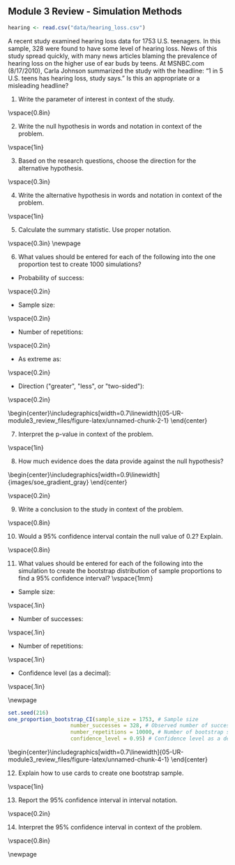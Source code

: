 ## Module 3 Review - Simulation Methods


``` r
hearing <- read.csv("data/hearing_loss.csv")
```

A recent study examined hearing loss data for 1753 U.S. teenagers. In this sample, 328 were found to have some level of hearing loss. News of this study spread quickly, with many news articles blaming the prevalence of hearing loss on the higher use of ear buds by teens. At MSNBC.com (8/17/2010), Carla Johnson summarized the study with the headline: “1 in 5 U.S. teens has hearing loss, study says.”  Is this an appropriate or a misleading headline?

1.	Write the parameter of interest in context of the study.

\vspace{0.8in}


2.	Write the null hypothesis in words and notation in context of the problem.

\vspace{1in}

3.	Based on the research questions, choose the direction for the alternative hypothesis.

\vspace{0.3in}

4.	Write the alternative hypothesis in words and notation in context of the problem.

\vspace{1in}

5.  Calculate the summary statistic.  Use proper notation.

\vspace{0.3in}
\newpage

6. What values should be entered for each of the following into the one proportion test to create 1000 simulations?

* Probability of success:

\vspace{0.2in}

* Sample size:

\vspace{0.2in}

* Number of repetitions:

\vspace{0.2in}

* As extreme as:

\vspace{0.2in}

* Direction ("greater", "less", or "two-sided"):

\vspace{0.2in}


\begin{center}\includegraphics[width=0.7\linewidth]{05-UR-module3_review_files/figure-latex/unnamed-chunk-2-1} \end{center}

7.  Interpret the p-value in context of the problem.

\vspace{1in}

8.	How much evidence does the data provide against the null hypothesis?




\begin{center}\includegraphics[width=0.9\linewidth]{images/soe_gradient_gray} \end{center}

\vspace{0.2in}

9.  Write a conclusion to the study in context of the problem.

\vspace{0.8in}

10. Would a 95\% confidence interval contain the null value of 0.2?  Explain.

\vspace{0.8in}

11. What values should be entered for each of the following into the simulation to create the bootstrap distribution of sample proportions to find a 95\% confidence interval?
\vspace{1mm}

* Sample size:

\vspace{.1in}
 
* Number of successes:
    
\vspace{.1in}
* Number of repetitions:
    
\vspace{.1in}
* Confidence level (as a decimal):
    
\vspace{.1in}

\newpage

``` r
set.seed(216)
one_proportion_bootstrap_CI(sample_size = 1753, # Sample size
                    number_successes = 328, # Observed number of successes
                    number_repetitions = 10000, # Number of bootstrap samples to use
                    confidence_level = 0.95) # Confidence level as a decimal
```



\begin{center}\includegraphics[width=0.7\linewidth]{05-UR-module3_review_files/figure-latex/unnamed-chunk-4-1} \end{center}

12.  Explain how to use cards to create one bootstrap sample.

\vspace{1in}

13. Report the 95\% confidence interval in interval notation.

\vspace{0.2in}

14. Interpret the 95\% confidence interval in context of the problem.

\vspace{0.8in}

\newpage

